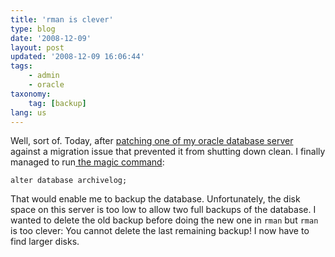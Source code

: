 ```yaml
---
title: 'rman is clever'
type: blog
date: '2008-12-09'
layout: post
updated: '2008-12-09 16:06:44'
tags:
    - admin
    - oracle
taxonomy:
    tag: [backup]
lang: us
---
```


Well, sort of. Today, after <a href="https://metalink.oracle.com/CSP/ui/index.html?mlrdu=%2Fmetalink%2Fplsql%2Ff%3Fp%3D130%3A14%3A1803355855427536666%3A%3A%3A%3Ap14_database_id%2Cp14_docid%2Cp14_show_header%2Cp14_show_help%2Cp14_black_frame%2Cp14_font%3ANOT%2C277710.1%2C1%2C1%2C1%2Chelvetica$&amp;version=html">patching one of my oracle database server</a> against a migration issue that prevented it from shutting down clean. I finally managed to run<a href="http://www.cuddletech.com/articles/oracle/node58.html"> the magic command</a>:


```
alter database archivelog;
```



That would enable me to backup the database. Unfortunately, the disk space on this server is too low to allow two full backups of the database. I wanted to delete the old backup before doing the new one in `rman` but `rman` is too clever: You cannot delete the last remaining backup! I now have to find larger disks.
